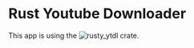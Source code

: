 # Rust Youtube Downloader

This app is using the ![rusty_ytdl](https://github.com/Mithronn/rusty_ytdl) crate.